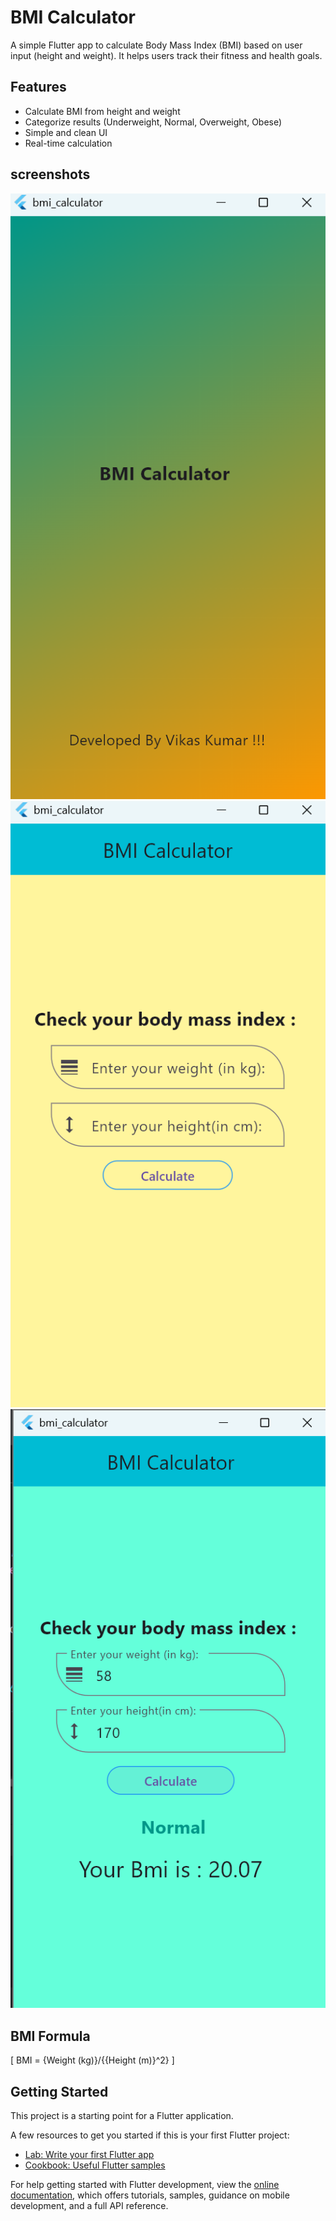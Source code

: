 # BMI Calculator
A simple Flutter app to calculate Body Mass Index (BMI) based on user input (height and weight). It helps users track their fitness and health goals.

## Features
- Calculate BMI from height and weight
- Categorize results (Underweight, Normal, Overweight, Obese)
- Simple and clean UI
- Real-time calculation

## screenshots
![splash_screen](Screenshots/Splash_Screen.png)
![home screen](Screenshots/Home_screen.png)
![result screen](Screenshots/Result_screen.png)

## BMI Formula
[
BMI = {Weight (kg)}/{{Height (m)}^2}
]

## Getting Started

This project is a starting point for a Flutter application.

A few resources to get you started if this is your first Flutter project:

- [Lab: Write your first Flutter app](https://docs.flutter.dev/get-started/codelab)
- [Cookbook: Useful Flutter samples](https://docs.flutter.dev/cookbook)

For help getting started with Flutter development, view the
[online documentation](https://docs.flutter.dev/), which offers tutorials,
samples, guidance on mobile development, and a full API reference.
